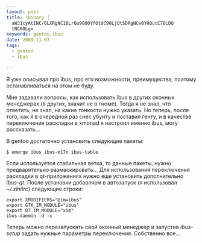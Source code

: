```yaml
--- 
layout: post
title: !binary |
  aWJ1cyAtINC/0LXRgNC10LrQu9GO0YfQtdC90LjQtSDRgNCw0YHQutC70LDQ
  tNC60Lg=
keywords: gentoo,ibus
date: 2009-11-07
tags:
  - gentoo
  - ibus

---
```

Я уже описывал про ibus, про его возможности, преимущества, поэтому останавливаться на этом не буду.

Мне задавали вопросы, как использовать ibus в других оконных менеджерах (в других, значит не в гноме). Тогда я не знал, что ответить, не знал, на какие тонкости нужно указать. Но теперь, после того, как я в очередной раз снес убунту и поставил генту, и в качестве переключения раскладки в xmonad я настроил именно ibus, могу рассказать...

В gentoo достаточно установить следующие пакеты:

    $ emerge ibus ibus-m17n ibus-table

Если используется стабильная ветка, то данные пакеты, нужно предварительно размаскировать... Для использования переключения раскладки в qt-приложениях нужно еще установить дополнительно <em>ibus-qt</em>. После установки добавляем в автозапуск (я использовал <em>~/.xinitrc</em>) следующие строки:

    export XMODIFIERS="@im=ibus"   
    export GTK_IM_MODULE="ibus" 
    export QT_IM_MODULE="xim" 
    ibus-daemon -d -x

Теперь можно перезапускать свой оконный менеджер и запустив <em>ibus-setup</em> задать нужные параметры переключения. Собственно все...
